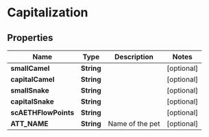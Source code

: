 

# Capitalization


## Properties

| Name | Type | Description | Notes |
|------------ | ------------- | ------------- | -------------|
|**smallCamel** | **String** |  |  [optional] |
|**capitalCamel** | **String** |  |  [optional] |
|**smallSnake** | **String** |  |  [optional] |
|**capitalSnake** | **String** |  |  [optional] |
|**scAETHFlowPoints** | **String** |  |  [optional] |
|**ATT_NAME** | **String** | Name of the pet  |  [optional] |



